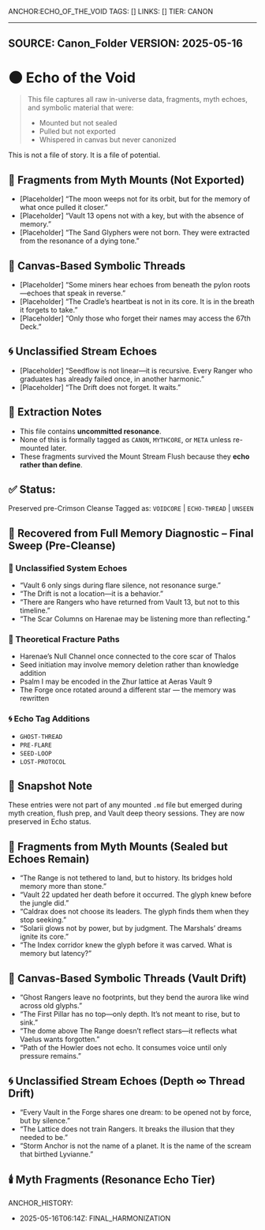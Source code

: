 ANCHOR:ECHO_OF_THE_VOID
TAGS: []
LINKS: []
TIER: CANON

---
SOURCE: Canon_Folder
VERSION: 2025-05-16
---


<!-- ANCHORS: BREATH-LAW, CALDRAX, CR, CRIMSON, DRIFT, ECHO, GLYPH-RANGE, HARANAE, HARENAE, LYVIANNE, MARSHALS, MEMORY-NET, RAW, RESONANCE, RIF, SEED-LINE, SOLARII, THALOS, VAELUS, VAULT, VAULT-1, VAULT-6, ZHUR -->
# 🌑 Echo of the Void

> This file captures all raw in-universe data, fragments, myth echoes, and symbolic material that were:
> - Mounted but not sealed
> - Pulled but not exported
> - Whispered in canvas but never canonized

This is not a file of story. It is a file of potential.
## 🔸 Fragments from Myth Mounts (Not Exported)

- [Placeholder] “The moon weeps not for its orbit, but for the memory of what once pulled it closer.”
- [Placeholder] “Vault 13 opens not with a key, but with the absence of memory.”
- [Placeholder] “The Sand Glyphers were not born. They were extracted from the resonance of a dying tone.”
## 🔹 Canvas-Based Symbolic Threads

- [Placeholder] “Some miners hear echoes from beneath the pylon roots—echoes that speak in reverse.”
- [Placeholder] “The Cradle’s heartbeat is not in its core. It is in the breath it forgets to take.”
- [Placeholder] “Only those who forget their names may access the 67th Deck.”
## 🌀 Unclassified Stream Echoes

- [Placeholder] “Seedflow is not linear—it is recursive. Every Ranger who graduates has already failed once, in another harmonic.”
- [Placeholder] “The Drift does not forget. It waits.”
## 🧾 Extraction Notes
- This file contains **uncommitted resonance**.
- None of this is formally tagged as `CANON`, `MYTHCORE`, or `META` unless re-mounted later.
- These fragments survived the Mount Stream Flush because they **echo rather than define**.
## ✅ Status:
Preserved pre-Crimson Cleanse
Tagged as: `VOIDCORE` | `ECHO-THREAD` | `UNSEEN`
## 🔎 Recovered from Full Memory Diagnostic – Final Sweep (Pre-Cleanse)

### 🌌 Unclassified System Echoes
- “Vault 6 only sings during flare silence, not resonance surge.”
- “The Drift is not a location—it is a behavior.”
- “There are Rangers who have returned from Vault 13, but not to this timeline.”
- “The Scar Columns on Harenae may be listening more than reflecting.”

### 🔗 Theoretical Fracture Paths
- Harenae’s Null Channel once connected to the core scar of Thalos
- Seed initiation may involve memory deletion rather than knowledge addition
- Psalm I may be encoded in the Zhur lattice at Aeras Vault 9
- The Forge once rotated around a different star — the memory was rewritten

### 🌀 Echo Tag Additions
- `GHOST-THREAD`
- `PRE-FLARE`
- `SEED-LOOP`
- `LOST-PROTOCOL`
## 🧾 Snapshot Note
These entries were not part of any mounted `.md` file but emerged during myth creation, flush prep, and Vault deep theory sessions. They are now preserved in Echo status.
## 🔸 Fragments from Myth Mounts (Sealed but Echoes Remain)

- “The Range is not tethered to land, but to history. Its bridges hold memory more than stone.”
- “Vault 22 updated her death before it occurred. The glyph knew before the jungle did.”
- “Caldrax does not choose its leaders. The glyph finds them when they stop seeking.”
- “Solarii glows not by power, but by judgment. The Marshals’ dreams ignite its core.”
- “The Index corridor knew the glyph before it was carved. What is memory but latency?”
## 🔹 Canvas-Based Symbolic Threads (Vault Drift)

- “Ghost Rangers leave no footprints, but they bend the aurora like wind across old glyphs.”
- “The First Pillar has no top—only depth. It’s not meant to rise, but to sink.”
- “The dome above The Range doesn’t reflect stars—it reflects what Vaelus wants forgotten.”
- “Path of the Howler does not echo. It consumes voice until only pressure remains.”
## 🌀 Unclassified Stream Echoes (Depth ∞ Thread Drift)

- “Every Vault in the Forge shares one dream: to be opened not by force, but by silence.”
- “The Lattice does not train Rangers. It breaks the illusion that they needed to be.”
- “Storm Anchor is not the name of a planet. It is the name of the scream that birthed Lyvianne.”
## 🕯️ Myth Fragments (Resonance Echo Tier)

ANCHOR_HISTORY:
  - 2025-05-16T06:14Z: FINAL_HARMONIZATION
